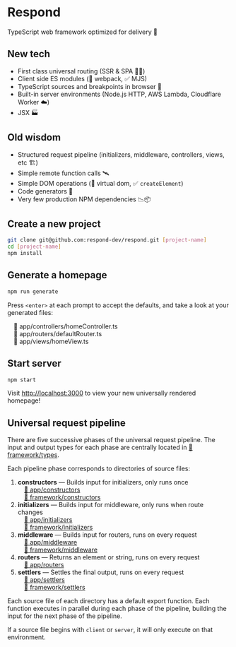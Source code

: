 # Respond

TypeScript web framework optimized for delivery 🚚

## New tech

- First class universal routing (SSR & SPA 🧖‍♀️)
- Client side ES modules (🚫 webpack, ✅ MJS)
- TypeScript sources and breakpoints in browser 🧘
- Built-in server environments (Node.js HTTP, AWS Lambda, Cloudflare Worker ☁️)
- JSX 🏭

## Old wisdom

- Structured request pipeline (initializers, middleware, controllers, views, etc 🏗️)
- Simple remote function calls 🛰️
- Simple DOM operations (🚫 virtual dom, ✅ `createElement`)
- Code generators 📝
- Very few production NPM dependencies 📉📦

## Create a new project

```bash
git clone git@github.com:respond-dev/respond.git [project-name]
cd [project-name]
npm install
```

## Generate a homepage

```bash
npm run generate
```

Press `<enter>` at each prompt to accept the defaults, and take a look at your generated files:

&emsp;📁 app/controllers/homeController.ts<br/>&emsp;📁 app/routers/defaultRouter.ts<br/>&emsp;📁 app/views/homeView.ts

## Start server

```bash
npm start
```

Visit <http://localhost:3000> to view your new universally rendered homepage!

## Universal request pipeline

There are five successive phases of the universal request pipeline. The input and output types for each phase are centrally located in [📁 framework/types](src/framework/types).

Each pipeline phase corresponds to directories of source files:

1. **constructors** — Builds input for initializers, only runs once<br/>&emsp;[📁 app/constructors](src/app/constructors)<br/>&emsp;[📁 framework/constructors](src/framework/constructors)
2. **initializers** — Builds input for middleware, only runs when route changes<br/>&emsp;[📁 app/initializers](src/app/initializers)<br/>&emsp;[📁 framework/initializers](src/framework/initializers)
3. **middleware** — Builds input for routers, runs on every request<br/>&emsp;[📁 app/middleware](src/app/middleware)<br/>&emsp;[📁 framework/middleware](src/framework/middleware)
4. **routers** — Returns an element or string, runs on every request<br/>&emsp;[📁 app/routers](src/app/routers)
5. **settlers** — Settles the final output, runs on every request<br/>&emsp;[📁 app/settlers](src/app/settlers)<br/>&emsp;[📁 framework/settlers](src/framework/settlers)

Each source file of each directory has a default export function. Each function executes in parallel during each phase of the pipeline, building the input for the next phase of the pipeline.

If a source file begins with `client` or `server`, it will only execute on that environment.
